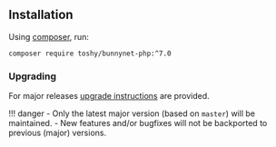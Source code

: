 ## Installation

Using [composer](https://getcomposer.org/doc/00-intro.md), run:

```shell
composer require toshy/bunnynet-php:^7.0
```

### Upgrading

For major releases [upgrade instructions](https://github.com/ToshY/BunnyNet-PHP/blob/master/UPGRADE.md) are provided.

!!! danger
    - Only the latest major version (based on `master`) will be maintained.
    - New features and/or bugfixes will not be backported to previous (major) versions.